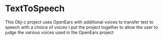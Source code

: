 # TextToSpeech
This Obj-c project uses OpenEars with additional voices to transfer text to speech with a choice of voices
I put the project together to allow the user to judge the various voices used in the OpenEars project
